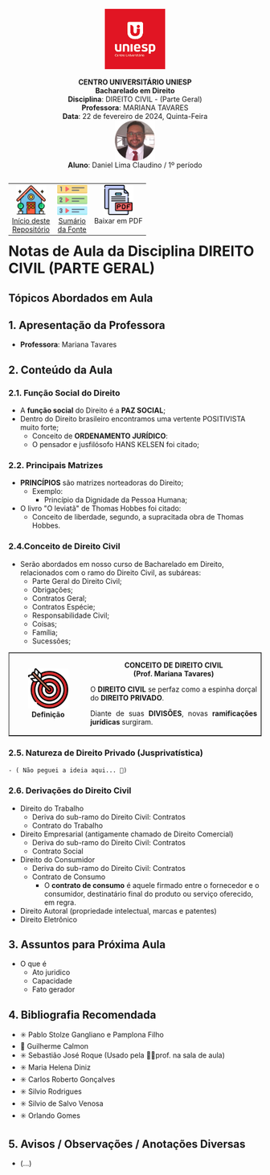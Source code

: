 <div align="center">

<p align="center"><img height="120" src="../../../figuras/LOGO_UNIESP.png"> </p>

<p align="center"><b>CENTRO UNIVERSITÁRIO UNIESP</b><br>
<b>Bacharelado em Direito</b><br>
<b>Disciplina</b>: DIREITO CIVIL - (Parte Geral)<br>
<b>Professora</b>: MARIANA TAVARES<br>
<b>Data</b>: 22 de fevereiro de 2024, Quinta-Feira<br>
<img align="center" src="../../../figuras/FOTO_PERFIL_DANIEL_CLAUDINO_2023.png" width="80"><br>
<b>Aluno</b>: Daniel Lima Claudino / 1º período<br>
 </p>
</div>

<table align="right" border="0">
  <tr>
    <td align="center" valign="top">
      <a href="../README.md">
        <img src="https://github.com/dnlclaudino/imagens/blob/master/icones/icone-casa2.png?raw=true" heigh="60" width="60"><br>Início deste <br>Repositório
      </a>
    </td>
    <td align="center" valign="top">
      <a href="./README.md">
        <img src="https://github.com/dnlclaudino/imagens/blob/master/icones/icone-sumario.png?raw=true" heigh="60" width="60"><br>Sumário<br>da Fonte
      </a>
    </td>
    <td align="center" valign="top">
        <img src="https://github.com/dnlclaudino/imagens/blob/master/icones-aplicativos/pdf/pdf.png?raw=true" heigh="60" width="60"><br>Baixar em PDF
    </td>
  </tr>
</table><br><br><br><br><br>

# Notas de Aula da Disciplina DIREITO CIVIL (PARTE GERAL)

## Tópicos Abordados em Aula

## 1. Apresentação da Professora

- **Professora**: Mariana Tavares

## 2. Conteúdo da Aula

### 2.1. Função Social do Direito

- A **função social** do Direito é a **PAZ SOCIAL**;
- Dentro do Direito brasileiro encontramos uma vertente POSITIVISTA muito forte;
  - Conceito de **ORDENAMENTO JURÍDICO**:
  - O pensador e jusfilósofo HANS KELSEN foi citado;

### 2.2. Principais Matrizes

- **PRINCÍPIOS** são matrizes norteadoras do Direito;
  - Exemplo:
    - Princípio da Dignidade da Pessoa Humana;
- O livro "O leviatã" de Thomas Hobbes foi citado:
  - Conceito de liberdade, segundo, a supracitada obra de Thomas Hobbes.

### 2.4.Conceito de Direito Civil

- Serão abordados em nosso curso de Bacharelado em Direito, relacionados com o ramo do Direito Civil, as subáreas:
  - Parte Geral do Direito Civil;
  - Obrigações;
  - Contratos Geral;
  - Contratos Espécie;
  - Responsabilidade Civil;
  - Coisas;
  - Família;
  - Sucessões;

<table border="1" id="quadro-definicao-direito-civil-professora-mariana">
  <tr>
    <td align="center" width="140px" style="border-right-style:hidden">
      <img src="https://github.com/dnlclaudino/imagens/blob/master/gestao-do-conhecimento/icone-definicao.png?raw=true" heigh="80" width="80"><br>
      <b>Definição</b>
    </td>
    <td valign="top">
     <p style="text-align:center"><b>CONCEITO DE DIREITO CIVIL<br> (Prof. Mariana Tavares)</b></p>
     <p style="text-align:justify">O <b>DIREITO CIVIL</b> se perfaz como a espinha dorçal do <b>DIREITO PRIVADO</b>.</p>
    <p style="text-align:justify">Diante de suas <b>DIVISÕES</b>, novas <b>ramificações jurídicas</b> surgiram.</p>
    </td>
  </tr>
</table>

### 2.5. Natureza de Direito Privado (Jusprivatística)

    - ( Não peguei a ideia aqui... 🤔)

### 2.6. Derivações do Direito Civil

- Direito do Trabalho
  - Deriva do sub-ramo do Direito Civil: Contratos
  - Contrato do Trabalho
- Direito Empresarial (antigamente chamado de Direito Comercial)
  - Deriva do sub-ramo do Direito Civil: Contratos
  - Contrato Social
- Direito do Consumidor
  - Deriva do sub-ramo do Direito Civil: Contratos
  - Contrato de Consumo
    - O **contrato de consumo** é aquele firmado entre o fornecedor e o consumidor, destinatário final do produto ou serviço oferecido, em regra.
- Direito Autoral (propriedade intelectual, marcas e patentes)
- Direito Eletrônico

## 3. Assuntos para Próxima Aula

- O que é
  - Ato juridico
  - Capacidade
  - Fato gerador

## 4. Bibliografia Recomendada

- ✳️ Pablo Stolze Gangliano e Pamplona Filho
- 🔴 Guilherme Calmon
- ✳️ Sebastião José Roque (Usado pela 👩‍🏫prof. na sala de aula)
- ✳️ Maria Helena Diniz
- ✳️ Carlos Roberto Gonçalves
- ✳️ Silvio Rodrigues
- ✳️ Silvio de Salvo Venosa
- ✳️ Orlando Gomes

## 5. Avisos / Observações / Anotações Diversas

- (...)
